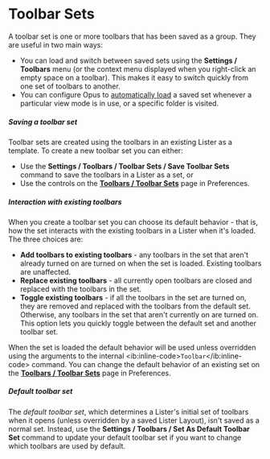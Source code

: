 # Toolbar Sets

A toolbar set is one or more toolbars that has been saved as a group. They are useful in two main ways:

- You can load and switch between saved sets using the **Settings / Toolbars** menu (or the context menu displayed when you right-click an empty space on a toolbar). This makes it easy to switch quickly from one set of toolbars to another.
- You can configure Opus to [automatically load](dynamic_toolbars.md) a saved set whenever a particular view mode is in use, or a specific folder is visited.

##### Saving a toolbar set

Toolbar sets are created using the toolbars in an existing Lister as a template. To create a new toolbar set you can either:

- Use the **Settings / Toolbars / Toolbar Sets / Save Toolbar Sets** command to save the toolbars in a Lister as a set, or
- Use the controls on the **[Toolbars / Toolbar Sets](/Manual/preferences/preferences_categories/toolbars/toolbar_sets.md)** page in Preferences.

##### Interaction with existing toolbars

When you create a toolbar set you can choose its default behavior - that is, how the set interacts with the existing toolbars in a Lister when it's loaded. The three choices are:

- **Add toolbars to existing toolbars** - any toolbars in the set that aren't already turned on are turned on when the set is loaded. Existing toolbars are unaffected.
- **Replace existing toolbars** - all currently open toolbars are closed and replaced with the toolbars in the set.
- **Toggle existing toolbars** - if all the toolbars in the set are turned on, they are removed and replaced with the toolbars from the default set. Otherwise, any toolbars in the set that aren't currently on are turned on. This option lets you quickly toggle between the default set and another toolbar set.

When the set is loaded the default behavior will be used unless overridden using the arguments to the internal \<ib:inline-code\>`Toolbar`\</ib:inline-code\> command. You can change the default behavior of an existing set on the **[Toolbars / Toolbar Sets](/Manual/preferences/preferences_categories/toolbars/toolbar_sets.md)** page in Preferences.

##### Default toolbar set

The *default toolbar set*, which determines a Lister's initial set of toolbars when it opens (unless overridden by a saved Lister Layout), isn't saved as a normal set. Instead, use the **Settings / Toolbars / Set As Default Toolbar Set** command to update your default toolbar set if you want to change which toolbars are used by default.
